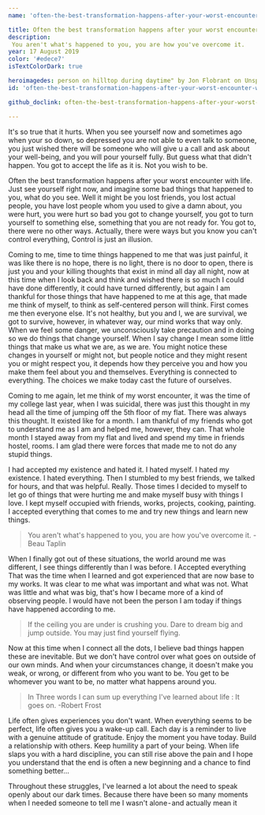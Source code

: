 ```yaml
---
name: 'often-the-best-transformation-happens-after-your-worst-encounter-with-life'

title: Often the best transformation happens after your worst encounter with life. 
description:
 You aren't what's happened to you, you are how you've overcome it.
year: 17 August 2019
color: '#edece7'
isTextColorDark: true

heroimagedes: person on hilltop during daytime" by Jon Flobrant on Unsplash
id: 'often-the-best-transformation-happens-after-your-worst-encounter-with-life'

github_doclink: often-the-best-transformation-happens-after-your-worst-encounter-with-life.md

---
```



It's so true that it hurts. When you see yourself now and sometimes ago when your so down, so depressed you are not able to even talk to someone, you just wished there will be someone who will give u a call and ask about your well-being, and you will pour yourself fully. But guess what that didn't happen. You got to accept the life as it is. Not you wish to be.

Often the best transformation happens after your worst encounter with life. Just see yourself right now, and imagine some bad things that happened to you, what do you see. Well it might be you lost friends, you lost actual people, you have lost people whom you used to give a damn about, you were hurt, you were hurt so bad you got to change yourself, you got to turn yourself to something else, something that you are not ready for. You got to, there were no other ways. Actually, there were ways but you know you can't control everything, Control is just an illusion. 

Coming to me, time to time things happened to me that was just painful, it was like there is no hope, there is no light, there is no door to open, there is just you and your killing thoughts that exist in mind all day all night, now at this time when I look back and think and wished there is so much I could have done differently, it could have turned differently, but again I am thankful for those things that have happened to me at this age, that made me think of myself, to think as self-centered person will think. First comes me then everyone else. It's not healthy, but you and I, we are survival, we got to survive, however, in whatever way, our mind works that way only. When we feel some danger, we unconsciously take precaution and in doing so we do things that change yourself. When I say change I mean some little things that make us what we are, as we are. You might notice these changes in yourself or might not, but people notice and they might resent you or might respect you, it depends how they perceive you and how you make them feel about you and themselves. Everything is connected to everything. The choices we make today cast the future of ourselves.

Coming to me again, let me think of my worst encounter, it was the time of my college last year, when I was suicidal, there was just this thought in my head all the time of jumping off the 5th floor of my flat. There was always this thought. It existed like for a month. I am thankful of my friends who got to understand me as I am and helped me, however, they can. That whole month I stayed away from my flat and lived and spend my time in friends hostel, rooms. I am glad there were forces that made me to not do any stupid things.

I had accepted my existence and hated it. I hated myself. I hated my existence. I hated everything. Then I stumbled to my best friends, we talked for hours, and that was helpful. Really. Those times I decided to myself to let go of things that were hurting me and make myself busy with things I love. I kept myself occupied with friends, works, projects, cooking, painting. I accepted everything that comes to me and try new things and learn new things.

>You aren't what's happened to you, you are how you've overcome it.
-Beau Taplin

When I finally got out of these situations, the world around me was different, I see things differently than I was before. I Accepted everything That was the time when I learned and got experienced that are now base to my works. It was clear to me what was important and what was not. What was little and what was big, that's how I became more of a kind of observing people. I would have not been the person I am today if things have happened according to me.

>If the ceiling you are under is crushing you. Dare to dream big and jump outside. You may just find yourself flying.

Now at this time when I connect all the dots, I believe bad things happen these are inevitable. But we don't have control over what goes on outside of our own minds. And when your circumstances change, it doesn't make you weak, or wrong, or different from who you want to be. You get to be whomever you want to be, no matter what happens around you.
>In Three words I can sum up everything I've learned about life : It goes on.
>-Robert Frost

Life often gives experiences you don't want. When everything seems to be perfect, life often gives you a wake-up call. Each day is a reminder to live with a genuine attitude of gratitude. Enjoy the moment you have today. Build a relationship with others. Keep humility a part of your being. When life slaps you with a hard discipline, you can still rise above the pain and I hope you understand that the end is often a new beginning and a chance to find something better…


Throughout these struggles, I've learned a lot about the need to speak openly about our dark times. Because there have been so many moments when I needed someone to tell me I wasn't alone - and actually mean it